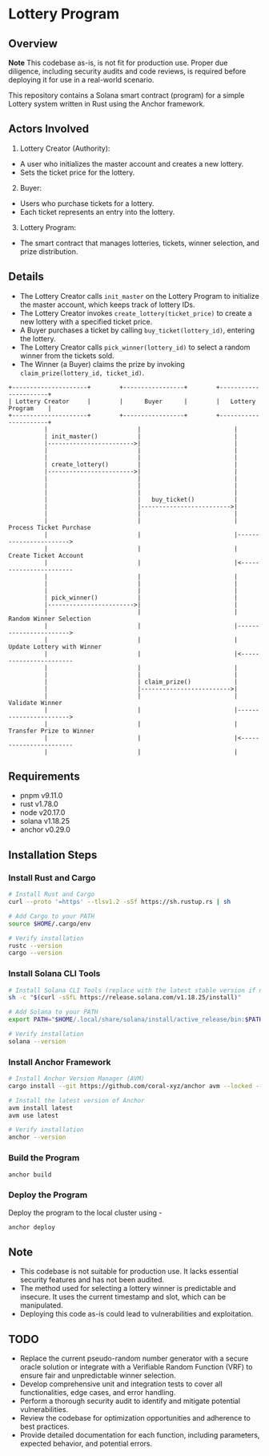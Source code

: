 # Lottery Program

## Overview 

**Note**
This codebase as-is, is not fit for production use. Proper due diligence, including security audits and code reviews, is required before deploying it for use in a real-world scenario.

This repository contains a Solana smart contract (program) for a simple Lottery system written in Rust using the Anchor framework.

## Actors Involved
1. Lottery Creator (Authority):
- A user who initializes the master account and creates a new lottery.
- Sets the ticket price for the lottery.

2. Buyer:
- Users who purchase tickets for a lottery.
- Each ticket represents an entry into the lottery.

3. Lottery Program:
- The smart contract that manages lotteries, tickets, winner selection, and prize distribution.

## Details

- The Lottery Creator calls `init_master` on the Lottery Program to initialize the master account, which keeps track of lottery IDs.
- The Lottery Creator invokes `create_lottery(ticket_price)` to create a new lottery with a specified ticket price.
- A Buyer purchases a ticket by calling `buy_ticket(lottery_id)`, entering the lottery.
- The Lottery Creator calls `pick_winner(lottery_id)` to select a random winner from the tickets sold.
- The Winner (a Buyer) claims the prize by invoking `claim_prize(lottery_id, ticket_id)`.

```plaintext
+---------------------+        +-----------------+        +----------------------+
| Lottery Creator     |        |      Buyer      |        |   Lottery Program    |
+---------------------+        +-----------------+        +----------------------+
          |                         |                          |
          | init_master()           |                          |
          |------------------------>|                          |
          |                         |                          |
          |                         |                          |
          | create_lottery()        |                          |
          |------------------------>|                          |
          |                         |                          |
          |                         |                          |
          |                         |                          |
          |                         |   buy_ticket()           |
          |                         |------------------------->|
          |                         |                          |
          |                         |                          | Process Ticket Purchase
          |                         |                          |----------------------->
          |                         |                          | Create Ticket Account
          |                         |                          |<-----------------------
          |                         |                          |
          |                         |                          |
          |                         |                          |
          | pick_winner()           |                          |
          |------------------------>|                          |
          |                         |                          | Random Winner Selection
          |                         |                          |----------------------->
          |                         |                          | Update Lottery with Winner
          |                         |                          |<-----------------------
          |                         |                          |
          |                         |                          |
          |                         | claim_prize()            |
          |                         |------------------------->|
          |                         |                          | Validate Winner
          |                         |                          |----------------------->
          |                         |                          | Transfer Prize to Winner
          |                         |                          |<-----------------------
          |                         |                          |
```

## Requirements 

- pnpm v9.11.0
- rust v1.78.0
- node v20.17.0
- solana v1.18.25
- anchor v0.29.0

## Installation Steps

### Install Rust and Cargo
```bash
# Install Rust and Cargo
curl --proto '=https' --tlsv1.2 -sSf https://sh.rustup.rs | sh

# Add Cargo to your PATH
source $HOME/.cargo/env

# Verify installation
rustc --version
cargo --version
```

### Install Solana CLI Tools
```bash
# Install Solana CLI Tools (replace with the latest stable version if necessary)
sh -c "$(curl -sSfL https://release.solana.com/v1.18.25/install)"

# Add Solana to your PATH
export PATH="$HOME/.local/share/solana/install/active_release/bin:$PATH"

# Verify installation
solana --version
```

### Install Anchor Framework
```bash
# Install Anchor Version Manager (AVM)
cargo install --git https://github.com/coral-xyz/anchor avm --locked --force

# Install the latest version of Anchor
avm install latest
avm use latest

# Verify installation
anchor --version
```

### Build the Program
```bash
anchor build
```

### Deploy the Program
Deploy the program to the local cluster using - 
```bash
anchor deploy
```

## Note
- This codebase is not suitable for production use. It lacks essential security features and has not been audited.
- The method used for selecting a lottery winner is predictable and insecure. It uses the current timestamp and slot, which can be manipulated.
- Deploying this code as-is could lead to vulnerabilities and exploitation.

## TODO
- Replace the current pseudo-random number generator with a secure oracle solution or integrate with a Verifiable Random Function (VRF) to ensure fair and unpredictable winner selection.
- Develop comprehensive unit and integration tests to cover all functionalities, edge cases, and error handling.
- Perform a thorough security audit to identify and mitigate potential vulnerabilities.
- Review the codebase for optimization opportunities and adherence to best practices.
- Provide detailed documentation for each function, including parameters, expected behavior, and potential errors.